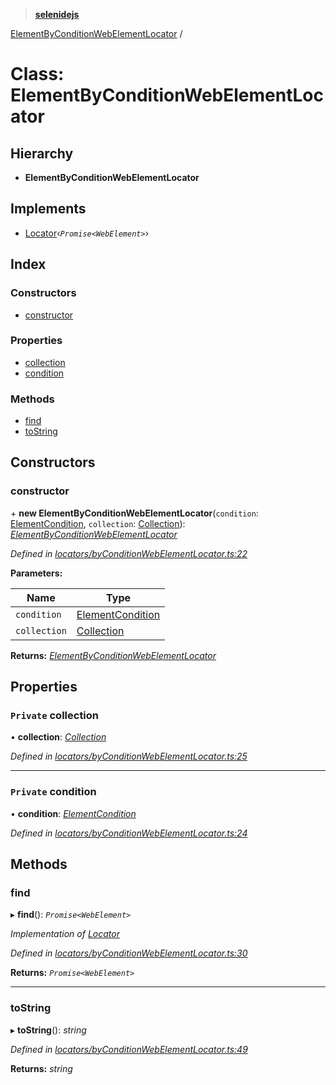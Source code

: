 > **[selenidejs](../README.md)**

[ElementByConditionWebElementLocator](elementbyconditionwebelementlocator.md) /

# Class: ElementByConditionWebElementLocator

## Hierarchy

* **ElementByConditionWebElementLocator**

## Implements

* [Locator](../interfaces/locator.md)‹*`Promise<WebElement>`*›

## Index

### Constructors

* [constructor](elementbyconditionwebelementlocator.md#constructor)

### Properties

* [collection](elementbyconditionwebelementlocator.md#private-collection)
* [condition](elementbyconditionwebelementlocator.md#private-condition)

### Methods

* [find](elementbyconditionwebelementlocator.md#find)
* [toString](elementbyconditionwebelementlocator.md#tostring)

## Constructors

###  constructor

\+ **new ElementByConditionWebElementLocator**(`condition`: [ElementCondition](../README.md#elementcondition), `collection`: [Collection](collection.md)): *[ElementByConditionWebElementLocator](elementbyconditionwebelementlocator.md)*

*Defined in [locators/byConditionWebElementLocator.ts:22](https://github.com/KnowledgeExpert/selenidejs/blob/master/lib/locators/byConditionWebElementLocator.ts#L22)*

**Parameters:**

Name | Type |
------ | ------ |
`condition` | [ElementCondition](../README.md#elementcondition) |
`collection` | [Collection](collection.md) |

**Returns:** *[ElementByConditionWebElementLocator](elementbyconditionwebelementlocator.md)*

## Properties

### `Private` collection

• **collection**: *[Collection](collection.md)*

*Defined in [locators/byConditionWebElementLocator.ts:25](https://github.com/KnowledgeExpert/selenidejs/blob/master/lib/locators/byConditionWebElementLocator.ts#L25)*

___

### `Private` condition

• **condition**: *[ElementCondition](../README.md#elementcondition)*

*Defined in [locators/byConditionWebElementLocator.ts:24](https://github.com/KnowledgeExpert/selenidejs/blob/master/lib/locators/byConditionWebElementLocator.ts#L24)*

## Methods

###  find

▸ **find**(): *`Promise<WebElement>`*

*Implementation of [Locator](../interfaces/locator.md)*

*Defined in [locators/byConditionWebElementLocator.ts:30](https://github.com/KnowledgeExpert/selenidejs/blob/master/lib/locators/byConditionWebElementLocator.ts#L30)*

**Returns:** *`Promise<WebElement>`*

___

###  toString

▸ **toString**(): *string*

*Defined in [locators/byConditionWebElementLocator.ts:49](https://github.com/KnowledgeExpert/selenidejs/blob/master/lib/locators/byConditionWebElementLocator.ts#L49)*

**Returns:** *string*